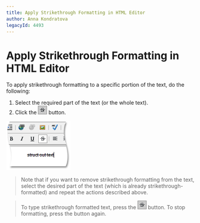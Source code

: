 ```yaml
---
title: Apply Strikethrough Formatting in HTML Editor
author: Anna Kondratova
legacyId: 4493
---
```

# Apply Strikethrough Formatting in HTML Editor
To apply strikethrough formatting to a specific portion of the text, do the following:
1. Select the required part of the text (or the whole text).
2. Click the ![ASPxHtmlEditor-Buttons-Strikethrough](../../../images/img7404.png) button.

![ASPxHtmlEditor-WorkingWithText-StrikethroughSample](../../../images/img7413.png)

> Note that if you want to remove strikethrough formatting from the text, select the desired part of the text (which is already strikethrough-formatted) and repeat the actions described above.

> To type strikethrough formatted text, press the ![ASPxHtmlEditor-Buttons-Strikethrough](../../../images/img7404.png) button. To stop formatting, press the button again.